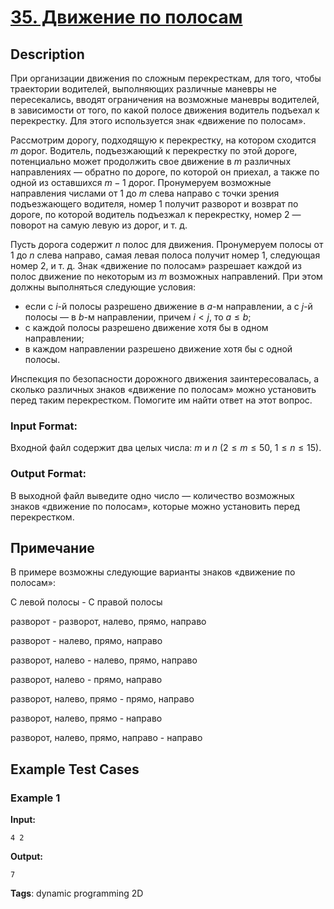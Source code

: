 # [35. Движение по полосам](https://coderun.yandex.ru/problem/traffic-lanes)

## Description

При организации движения по сложным перекресткам, для того, чтобы траектории водителей, выполняющих различные маневры не пересекались, вводят ограничения на возможные маневры водителей, в зависимости от того, по какой полосе движения водитель подъехал к перекрестку. Для этого используется знак «движение по полосам».

Рассмотрим дорогу, подходящую к перекрестку, на котором сходится $m$ дорог. Водитель, подъезжающий к перекрестку по этой дороге, потенциально может продолжить свое движение в $m$ различных направлениях — обратно по дороге, по которой он приехал, а также по одной из оставшихся $m - 1$ дорог. Пронумеруем возможные направления числами от 1 до $m$ слева направо с точки зрения подъезжающего водителя, номер 1 получит разворот и возврат по дороге, по которой водитель подъезжал к перекрестку, номер 2 — поворот на самую левую из дорог, и т. д.

Пусть дорога содержит $n$ полос для движения. Пронумеруем полосы от 1 до $n$ слева направо, самая левая полоса получит номер 1, следующая номер 2, и т. д. Знак «движение по полосам» разрешает каждой из полос движение по некоторым из $m$ возможных направлений. При этом должны выполняться следующие условия:

- если с $i$-й полосы разрешено движение в $a$-м направлении, а с $j$-й полосы — в $b$-м направлении, причем $i \lt j$, то $a \le b$;
- с каждой полосы разрешено движение хотя бы в одном направлении;
- в каждом направлении разрешено движение хотя бы с одной полосы.

Инспекция по безопасности дорожного движения заинтересовалась, а сколько различных знаков «движение по полосам» можно установить перед таким перекрестком. Помогите им найти ответ на этот вопрос.

### Input Format:

Входной файл содержит два целых числа: $m$ и $n$ ($2 \le m \le 50$, $1 \le n \le 15$).

### Output Format:

В выходной файл выведите одно число — количество возможных знаков «движение по полосам», которые можно установить перед перекрестком.

## Примечание

В примере возможны следующие варианты знаков «движение по полосам»:

С левой полосы - С правой полосы

разворот - разворот, налево, прямо, направо

разворот - налево, прямо, направо

разворот, налево - налево, прямо, направо

разворот, налево - прямо, направо

разворот, налево, прямо - прямо, направо

разворот, налево, прямо - направо

разворот, налево, прямо, направо - направо



## Example Test Cases

### Example 1

**Input:**
```
4 2

```

**Output:**
```
7

```

**Tags**: dynamic programming 2D

